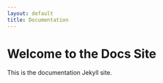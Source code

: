 ```yaml
---
layout: default
title: Documentation
---
```

# Welcome to the Docs Site

This is the documentation Jekyll site.
